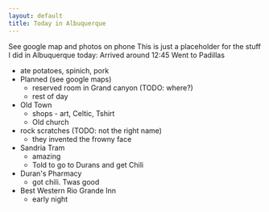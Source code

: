 ```yaml
---
layout: default
title: Today in Albuquerque
---
```


See google map and photos on phone
This is just a placeholder for the stuff I did in Albuquerque today:
Arrived around 12:45
Went to Padillas
- ate potatoes, spinich, pork
- Planned (see google maps)
  - reserved room in Grand canyon (TODO: where?)
  - rest of day
- Old Town
  - shops - art, Celtic, Tshirt
  - Old church
- rock scratches (TODO: not the right name)
  - they invented the frowny face
- Sandria Tram
  - amazing
  - Told to go to Durans and get Chili
- Duran's Pharmacy
  - got chili. Twas good
- Best Western Rio Grande Inn
  - early night
